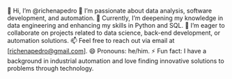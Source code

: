👋 Hi, I’m @richenapedro
👀 I’m passionate about data analysis, software development, and automation.
🌱 Currently, I’m deepening my knowledge in data engineering and enhancing my skills in Python and SQL.
💞️ I’m eager to collaborate on projects related to data science, back-end development, or automation solutions.
📫 Feel free to reach out via email at [richenapedro@gmail.com].
😄 Pronouns: he/him.
⚡ Fun fact: I have a background in industrial automation and love finding innovative solutions to problems through technology.

<!---
richenapedro/richenapedro is a ✨ special ✨ repository because its `README.md` (this file) appears on your GitHub profile.
You can click the Preview link to take a look at your changes.
--->
